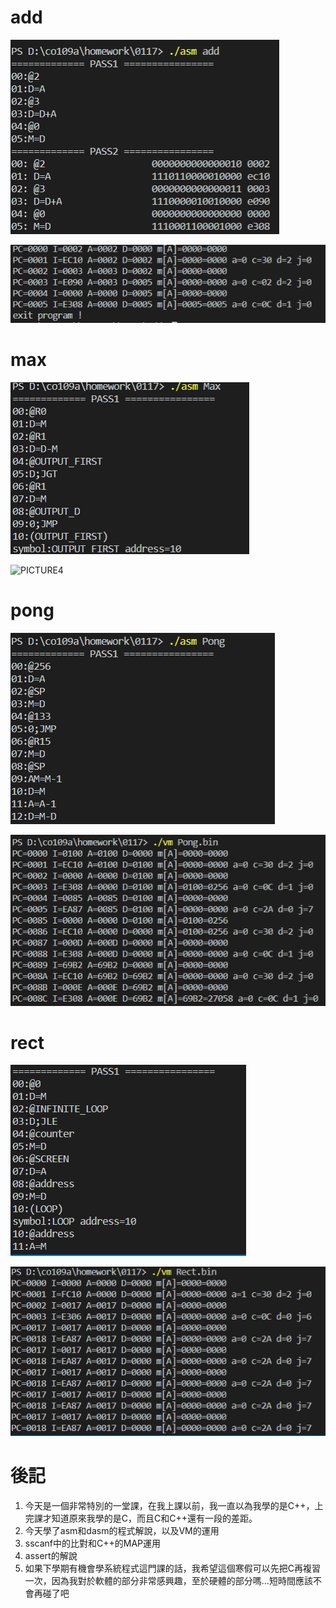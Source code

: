 # add
![PICTURE1](https://github.com/eggwu96007/co109a/blob/master/homework/0117/picture/addasm.PNG)

![PICTURE2](https://github.com/eggwu96007/co109a/blob/master/homework/0117/picture/addvm.PNG)

# max
![PICTURE3](https://github.com/eggwu96007/co109a/blob/master/homework/0117/picture/maxasm.PNG)

![PICTURE4](https://github.com/eggwu96007/co109a/blob/master/homework/0117/picture/maxavm.PNG)

# pong
![PICTURE5](https://github.com/eggwu96007/co109a/blob/master/homework/0117/picture/pongasm.PNG)

![PICTURE6](https://github.com/eggwu96007/co109a/blob/master/homework/0117/picture/pongvm.PNG)

# rect
![PICTURE7](https://github.com/eggwu96007/co109a/blob/master/homework/0117/picture/rectasm.PNG)

![PICTURE8](https://github.com/eggwu96007/co109a/blob/master/homework/0117/picture/rectvm.PNG)


# 後記
1. 今天是一個非常特別的一堂課，在我上課以前，我一直以為我學的是C++，上完課才知道原來我學的是C，而且C和C++還有一段的差距。
2. 今天學了asm和dasm的程式解說，以及VM的運用
3. sscanf中的比對和C++的MAP運用
4. assert的解說
5. 如果下學期有機會學系統程式這門課的話，我希望這個寒假可以先把C再複習一次，因為我對於軟體的部分非常感興趣，至於硬體的部分嗎...短時間應該不會再碰了吧


